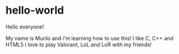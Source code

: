 # hello-world
  
 Hello everyone!
 
 My name is Murilo and i'm learning how to use this! I like C, C++ and HTML5
 I love to play Valorant, LoL and LoR with my friends!
